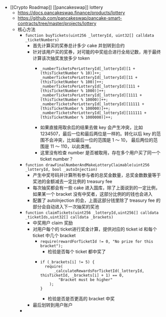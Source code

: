- [[Crypto Roadmap]] [[pancakeswap]] lottery
	- https://docs.pancakeswap.finance/products/lottery
	- https://github.com/pancakeswap/pancake-smart-contracts/tree/master/projects/lottery
	- 核心方法
		- `function buyTickets(uint256 _lotteryId, uint32[] calldata _ticketNumbers)`
			- 首先计算买的奖券总计多少 cake 并划转到合约
			- 针对该用户买的奖券，对可能的中奖组合进行全局记数，用于最终计算该次抽奖发放多少 token
				- ```
				  _numberTicketsPerLotteryId[_lotteryId][1 + (thisTicketNumber % 10)]++;
				  _numberTicketsPerLotteryId[_lotteryId][11 + (thisTicketNumber % 100)]++;
				  _numberTicketsPerLotteryId[_lotteryId][111 + (thisTicketNumber % 1000)]++;
				  _numberTicketsPerLotteryId[_lotteryId][1111 + (thisTicketNumber % 10000)]++;
				  _numberTicketsPerLotteryId[_lotteryId][11111 + (thisTicketNumber % 100000)]++;
				  _numberTicketsPerLotteryId[_lotteryId][111111 + (thisTicketNumber % 1000000)]++;
				  ```
				- 如果直接用取余后的结果去做 key 会产生冲突，比如 1234507，最后一位和最后两位是一样的。转化以后 key 的范围不会冲突，比如最后一位的范围是 1 ～ 10， 最后两位的范围是 11 ～ 110，以此类推。
				- 这里没有检查 number 是否被取用，存在多个用户买了同一个 ticket number？
		- `function drawFinalNumberAndMakeLotteryClaimable(uint256 _lotteryId, bool _autoInjection)`
			- 产生中奖号码并计算所有参与者的总奖金数量，总奖金数数量等于奖池的金额减去一定比例的 treasury fee
			- 每次抽奖都会有一些 cake 进入国库，除了上面说到的一定比例，如果某一个 bracket 没有中奖者，这部分比例的的钱也会进入
			- 配置了 autoInjection 的会，上面这部分钱里除了 treasury fee 的部分会自动进入下一次抽奖的奖池
		- `function claimTickets(uint256 _lotteryId,uint256[] calldata _ticketIds,uint32[] calldata _brackets)`
			- 中奖用户 claim 奖励
			- 对用户每个的 ticket进行奖金计算，提供对应的 ticket id 和每个 ticket 中几个 bracket
				- `require(rewardForTicketId != 0, "No prize for this bracket");`
					- 检验是否每个 ticket 都中奖了
				- ```solidity
				  if (_brackets[i] != 5) {
				  	require(
				      	_calculateRewardsForTicketId(_lotteryId, thisTicketId, _brackets[i] + 1) == 0,
				          "Bracket must be higher"
				      );
				  }
				  ```
					- 检验是否是否更高的 bracket 中奖
			- 最后划转到用户账户
		-